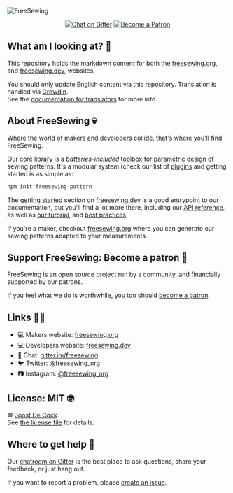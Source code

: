 ![FreeSewing](https://freesewing.org/banner.jpg)
<p align="center">
  <a href="https://gitter.im/freesewing/freesewing"><img src="https://badgen.net/badge/chat/on%20Gitter/cyan" alt="Chat on Gitter"></a>
  <a href="https://freesewing.org/patrons/join"><img src="https://badgen.net/badge/become/a%20Patron/FF5B77" alt="Become a Patron"></a>
</p>

## What am I looking at? 🤔

This repository holds the markdown content for both
the [freesewing.org](https://freesewing.org),
and [freesewing.dev](https://freesewing.dev),
websites.

You should only update English content via this repository. Translation is handled
via [Crowdin](https://crowdin.com/project/fs-markdown).  
See the [documentation for translators](https://freesewing.dev/guides/translator/) for more info.

## About FreeSewing 💀

Where the world of makers and developers collide, that's where you'll find FreeSewing.

Our [core library](https://freesewing.dev/) is a *batteries-included* toolbox
for parametric design of sewing patterns. It's a modular system (check our list
of [plugins](https://freesewing.dev/plugins) and getting started is as simple as:

```bash
npm init freesewing-pattern
```

The [getting started](https://freesewing.dev/start) section on [freesewing.dev](https://freesewing.dev/) is a good
entrypoint to our documentation, but you'll find a lot more there, including
our [API reference](https://freesewing.dev/api),
as well as [our turorial](https://freesewing.dev/tutorial),
and [best practices](https://freesewing.dev/do).

If you're a maker, checkout [freesewing.org](https://freesewing/) where you can generate
our sewing patterns adapted to your measurements.

## Support FreeSewing: Become a patron 🥰

FreeSewing is an open source project run by a community, 
and financially supported by our patrons.

If you feel what we do is worthwhile, you too 
should [become a patron](https://freesewing.org/patrons/join).

## Links 👩‍💻

 - 💻 Makers website: [freesewing.org](https://freesewing.org)
 - 💻 Developers website: [freesewing.dev](https://freesewing.dev)
 - 💬 Chat: [gitter.im/freesewing](https://gitter.im/freesewing/chat)
 - 🐦 Twitter: [@freesewing_org](https://twitter.com/freesewing_org)
 - 📷 Instagram: [@freesewing_org](https://instagram.com/freesewing_org)

## License: MIT 🤓

© [Joost De Cock](https://github.com/joostdecock).  
See [the license file](https://github.com/freesewing/freesewing/blob/develop/LICENSE) for details.

## Where to get help 🤯

Our [chatroom on Gitter](https://gitter.im/freesewing/chat) is the best place to ask questions,
share your feedback, or just hang out.

If you want to report a problem, please [create an issue](https://github.com/freesewing/freesewing/issues/new).
